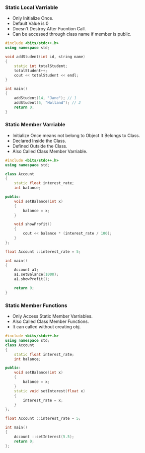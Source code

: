 ### Static Local Varriable
- Only Initialize Once.
- Default Value is 0
- Doesn't Destroy After Fucntion Call.
- Can be accessed through class name if member is public.

```cpp
#include <bits/stdc++.h>
using namespace std;

void addStudent(int id, string name)
{
    static int totalStudent;
    totalStudent++;
    cout << totalStudent << endl;
}

int main()
{
    addStudent(14, "Jane"); // 1
    addStudent(5, "Holland"); // 2
    return 0;
}
```

### Static Member Varriable
- Initialize Once means not belong to Object It Belongs to Class.
- Declared Inside the Class.
- Defined Outside the Class.
- Also Called Class Member Varriable.

```cpp
#include <bits/stdc++.h>
using namespace std;

class Account
{
    static float interest_rate;
    int balance;

public:
    void setBalance(int x)
    {
        balance = x;
    }

    void showProfit()
    {
        cout << balance * (interest_rate / 100);
    }
};

float Account ::interest_rate = 5;

int main()
{
    Account a1;
    a1.setBalance(1000);
    a1.showProfit();

    return 0;
}
```
### Static Member Functions 
- Only Access Static Member Varriables.
- Also Called Class Member Functions.
- It can called without creating obj.

```cpp
#include <bits/stdc++.h>
using namespace std;
class Account
{
    static float interest_rate;
    int balance;

public:
    void setBalance(int x)
    {
        balance = x;
    }
    static void setInterest(float x)
    {
        interest_rate = x;
    }
};

float Account ::interest_rate = 5;

int main()
{
    Account ::setInterest(5.5);
    return 0;
};
```